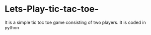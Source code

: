 # Lets-Play-tic-tac-toe-
It is a simple tic toc toe game consisting of two players. It is coded in python
